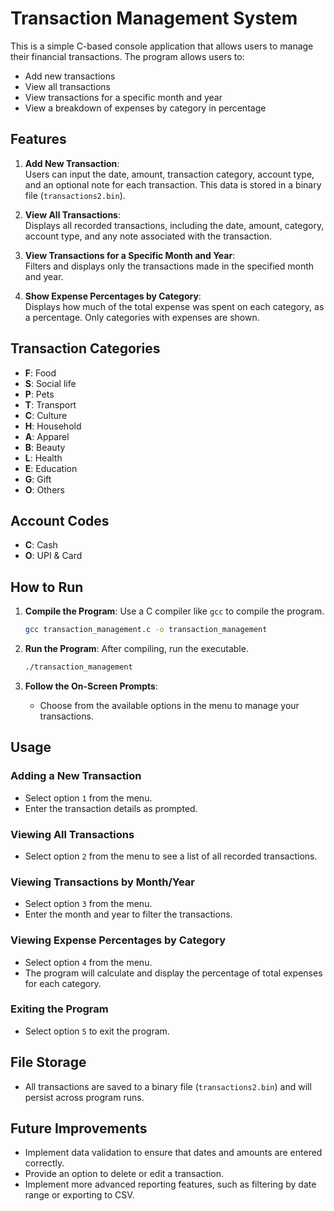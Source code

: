 
# Transaction Management System

This is a simple C-based console application that allows users to manage their financial transactions. The program allows users to:
- Add new transactions
- View all transactions
- View transactions for a specific month and year
- View a breakdown of expenses by category in percentage

## Features

1. **Add New Transaction**:  
   Users can input the date, amount, transaction category, account type, and an optional note for each transaction. This data is stored in a binary file (`transactions2.bin`).

2. **View All Transactions**:  
   Displays all recorded transactions, including the date, amount, category, account type, and any note associated with the transaction.

3. **View Transactions for a Specific Month and Year**:  
   Filters and displays only the transactions made in the specified month and year.

4. **Show Expense Percentages by Category**:  
   Displays how much of the total expense was spent on each category, as a percentage. Only categories with expenses are shown.

## Transaction Categories
- **F**: Food
- **S**: Social life
- **P**: Pets
- **T**: Transport
- **C**: Culture
- **H**: Household
- **A**: Apparel
- **B**: Beauty
- **L**: Health
- **E**: Education
- **G**: Gift
- **O**: Others

## Account Codes
- **C**: Cash
- **O**: UPI & Card

## How to Run

1. **Compile the Program**:
   Use a C compiler like `gcc` to compile the program.

   ```bash
   gcc transaction_management.c -o transaction_management
   ```

2. **Run the Program**:
   After compiling, run the executable.

   ```bash
   ./transaction_management
   ```

3. **Follow the On-Screen Prompts**:
   - Choose from the available options in the menu to manage your transactions.

## Usage

### Adding a New Transaction
- Select option `1` from the menu.
- Enter the transaction details as prompted.
  
### Viewing All Transactions
- Select option `2` from the menu to see a list of all recorded transactions.

### Viewing Transactions by Month/Year
- Select option `3` from the menu.
- Enter the month and year to filter the transactions.

### Viewing Expense Percentages by Category
- Select option `4` from the menu.
- The program will calculate and display the percentage of total expenses for each category.

### Exiting the Program
- Select option `5` to exit the program.

## File Storage
- All transactions are saved to a binary file (`transactions2.bin`) and will persist across program runs. 

## Future Improvements
- Implement data validation to ensure that dates and amounts are entered correctly.
- Provide an option to delete or edit a transaction.
- Implement more advanced reporting features, such as filtering by date range or exporting to CSV.
